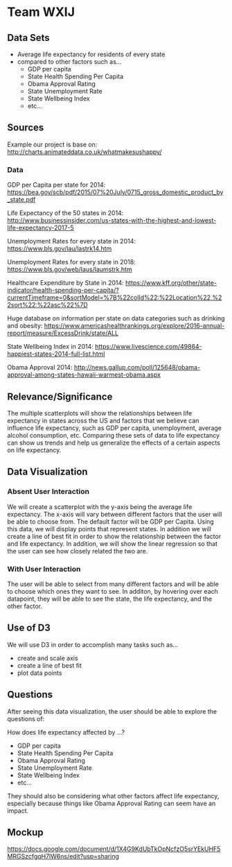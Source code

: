# Team WXIJ

## Data Sets
- Average life expectancy for residents of every state
- compared to other factors such as...
  - GDP per capita
  - State Health Spending Per Capita 
  - Obama Approval Rating 
  - State Unemployment Rate 
  - State Wellbeing Index 
  - etc...

## Sources
Example our project is base on:
http://charts.animateddata.co.uk/whatmakesushappy/

### Data
GDP per Capita per state for 2014:
https://bea.gov/scb/pdf/2015/07%20July/0715_gross_domestic_product_by_state.pdf

Life Expectancy of the 50 states in 2014:
http://www.businessinsider.com/us-states-with-the-highest-and-lowest-life-expectancy-2017-5

Unemployment Rates for every state in 2014: 
https://www.bls.gov/lau/lastrk14.htm

Unemployment Rates for every state in 2018:
https://www.bls.gov/web/laus/laumstrk.htm

Healthcare Expenditure by State in 2014:
https://www.kff.org/other/state-indicator/health-spending-per-capita/?currentTimeframe=0&sortModel=%7B%22colId%22:%22Location%22,%22sort%22:%22asc%22%7D

Huge database on information per state on data categories such as drinking and obesity:
https://www.americashealthrankings.org/explore/2016-annual-report/measure/ExcessDrink/state/ALL

State Wellbeing Index in 2014:
https://www.livescience.com/49864-happiest-states-2014-full-list.html

Obama Approval 2014:
http://news.gallup.com/poll/125648/obama-approval-among-states-hawaii-warmest-obama.aspx

## Relevance/Significance
The multiple scatterplots will show the relationships between life expectancy in states across the US and factors that we believe can influence life expectancy, such as GDP per capita, unemployment, average alcohol consumption, etc. Comparing these  sets of data to life expectancy can show us trends and help us generalize the effects of a certain aspects on life expectancy.

## Data Visualization

### Absent User Interaction
We will create a scatterplot with the y-axis being the average life expectancy. The x-axis will vary between different factors that the user will be able to choose from. The default factor will be GDP per Capita. Using this data, we will display points that represent states. In addition we will create a line of best fit in order to show the relationship between the factor and life expectancy. In addition, we will show the linear regression so that the user can see how closely related the two are. 

### With User Interaction
The user will be able to select from many different factors and will be able to choose which ones they want to see. In additon, by hovering over each datapoint, they will be able to see the state, the life expectancy, and the other factor.

## Use of D3

We will use D3 in order to accomplish many tasks such as...
- create and scale axis
- create a line of best fit
- plot data points

## Questions

After seeing this data visualization, the user should be able to explore the questions of: 

How does life expectancy affected by ...?
  - GDP per capita
  - State Health Spending Per Capita 
  - Obama Approval Rating 
  - State Unemployment Rate 
  - State Wellbeing Index 
  - etc...
  
  They should also be considering what other factors affect life expectancy, especially because things like Obama Approval Rating can seem have an impact.

## Mockup

https://docs.google.com/document/d/1X4G9KdUbTkOpNcfzO5srYEkUHF5MRGSzcfgqH7lW6ns/edit?usp=sharing
